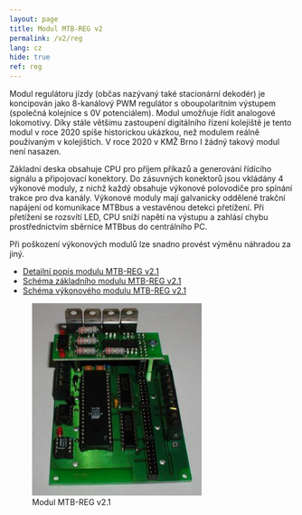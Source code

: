 ```yaml
---
layout: page
title: Modul MTB-REG v2
permalink: /v2/reg
lang: cz
hide: true
ref: reg
---
```


Modul regulátoru jízdy (občas nazývaný také stacionární dekodér) je koncipován
jako 8-kanálový PWM regulátor s oboupolaritním výstupem (společná kolejnice
s 0V potenciálem). Modul umožňuje řídit analogové lokomotivy. Díky stále
většímu zastoupení digitálního řízení kolejiště je tento modul v roce 2020
spíše historickou ukázkou, než modulem reálně používaným v kolejištích. V roce
2020 v KMŽ Brno I žádný takový modul není nasazen.

Základní deska obsahuje CPU pro příjem příkazů a generování řídícího signálu
a připojovací konektory. Do zásuvných konektorů jsou vkládány 4 výkonové moduly,
z nichž každý obsahuje výkonové polovodiče pro spínání trakce pro dva kanály.
Výkonové moduly mají galvanicky oddělené trakční napájení od komunikace MTBbus
a vestavěnou detekci přetížení. Při přetížení se rozsvítí LED, CPU sníží napětí
na výstupu a zahlásí chybu prostřednictvím sběrnice MTBbus do centrálního PC.

Při poškození výkonových modulů lze snadno provést výměnu náhradou za jiný.

 * [Detailní popis modulu MTB-REG v2.1](/assets/pdf/mtb-reg21.pdf)
 * [Schéma základního modulu MTB-REG v2.1](/assets/pdf/mtb-reg21-sch.pdf)
 * [Schéma výkonového modulu MTB-REG v2.1](/assets/pdf/mtb-reg21pwr-sch.pdf)

<figure>
<img src="/assets/img/mtbreg21pwr.jpg" alt="Modul MTB-REG v2.1" style="max-width: 300px" />
<figcaption>Modul MTB-REG v2.1</figcaption>
</figure>
